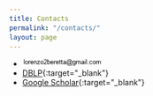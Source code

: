```yaml
---
title: Contacts
permalink: "/contacts/"
layout: page
---
```


- <img src="figures/email_picture.jpg" width="30%" hspace="0" vspace="0" alt="be balanced" />
- [DBLP](https://dblp.org/pid/34/8239-1.html){:target="_blank"}
- [Google Scholar](https://scholar.google.com/citations?user=iX8ZxJEAAAAJ&hl=en){:target="_blank"}
